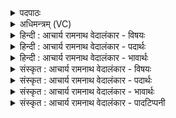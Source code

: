 <details><summary>पदपाठः</summary>

इ꣣मा꣢। नु। क꣣म्। भु꣡व꣢꣯ना। सी꣣षधेम। इ꣡न्द्रः꣢꣯। च꣣। वि꣡श्वे꣢꣯। च꣣। देवाः꣢। ४५२।
</details>

<details><summary>अधिमन्त्रम् (VC)</summary>

- विश्वेदेवाः
- भुवन आप्त्यः साधनो वा भौवनः
- द्विपदा पङ्क्तिः
- पञ्चमः
- ऐन्द्रं काण्डम्
</details>

<details><summary>हिन्दी : आचार्य रामनाथ वेदालंकार - विषयः</summary>

अगले दो मन्त्रों के देवता ‘विश्वेदेवाः’ हैं। इस मन्त्र में भुवनों के प्रसाधन का विषय वर्णित है।
</details>

<details><summary>हिन्दी : आचार्य रामनाथ वेदालंकार - पदार्थः</summary>

पदार्थान्वयभाषाः -  प्रथम—अध्यात्मपक्ष में। हम, (इन्द्रः च) तथा द्रष्टा हमारा जीवात्मा, (विश्वेदेवाः च) और ज्ञान के साधन सब मन, बुद्धि तथा ज्ञानेन्द्रियाँ (इमा भुवना) इन अन्नमय, प्राणमय आदि कोश रूप सब भुवनों को (कम्) सुखपूर्वक (सीषधेम) प्रसाधित करें ॥ द्वितीय—राष्ट्र के पक्ष में। हम प्रजाजन, (इन्द्रः च) और वीर राजनीतिज्ञ राजा, (विश्वेदेवाः च) और सब विद्वान् राजसभासद्, मिलकर (इमा भुवना) राष्ट्र के इन सब नगरों को (कम्) सुखपूर्वक (सीषधेम) अलङ्कृत और समृद्ध करें ॥६॥ इस मन्त्र में श्लेषालङ्कार है ॥६॥
</details>

<details><summary>हिन्दी : आचार्य रामनाथ वेदालंकार - भावार्थः</summary>

भावार्थभाषाः -  जीवात्मा, मन, बुद्धि आदि की सहायता से शरीर के और राजा, मन्त्री, सभासदों आदि की सहायता से राष्ट्र के उत्कर्ष को भली-भाँति सिद्ध कर सब लोग सफल जन्मवाले हों ॥६॥
</details>

<details><summary>संस्कृत : आचार्य रामनाथ वेदालंकार - विषयः</summary>

अथ द्वयोः विश्वेदेवाः देवताः। भुवनप्रसाधनविषयमाह।
</details>

<details><summary>संस्कृत : आचार्य रामनाथ वेदालंकार - पदार्थः</summary>

पदार्थान्वयभाषाः -  प्रथमः—अध्यात्मपरः। वयम् (इन्द्रः च) द्रष्टा अस्माकं जीवात्मा च (विश्वे देवाः च) सर्वाणि ज्ञानप्रकाशकानि मनोबुद्धिज्ञानेन्द्रियाणि च (इमा भुवना) इमानि भुवनानि अन्नमयप्राणमयादिकोशरूपाणि (कम्) सुखपूर्वकम् (सीषधेम) प्रसाधयेम। सीषधाति प्रसादयतु इति यास्कः। निरु० ५।१२। साध्नोतेर्णिजन्ताल्लिङर्थे लुङि छान्दसः अडभावः ॥ अथ द्वितीयः—राष्ट्रपरः। वयं प्रजाजनाः, (इन्द्रः च) वीरो राजनीतिविद् राजा च, (विश्वे देवाः च) सर्वे विद्वांसः राजसभासदश्च, सर्वे संभूय (इमा भुवना) राष्ट्रस्य इमानि सर्वाणि नगराणि (कम्) सुखपूर्वकम् (सीषधेम) प्रसाधयेम, समर्धयेम वा ॥६॥ अत्र श्लेषालङ्कारः ॥६॥
</details>

<details><summary>संस्कृत : आचार्य रामनाथ वेदालंकार - भावार्थः</summary>

भावार्थभाषाः -  जीवात्ममनोबुद्ध्यादीनां साहाय्येन शारीरं, नृपत्यमात्यसभासदादीनां साहाय्येन राष्ट्रियं चोत्कर्षं संसाध्य सर्वे सफलजन्मानो जायन्ताम् ॥६॥
</details>

<details><summary>संस्कृत : आचार्य रामनाथ वेदालंकार - पादटिप्पनी</summary>

टिप्पणी:   १. ऋ० १०।१५७।१, ऋषिः भुवन आप्त्यः साधनो वा भौवनः। ‘सीषधामेन्द्रश्च’ इति पाठः। य० २५।४६ इत्यत्र, अथ० २०।६३।१, २०।१२४।४ इत्यत्र च पूर्वभागरूपेण प्राप्यते।
</details>